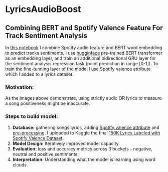 # LyricsAudioBoost 
## Combining BERT and Spotify Valence Feature For Track Sentiment Analysis

In [this notebook](https://github.com/EdenBD/lyrics-sentiment/blob/master/Tracks_Sentiment_Analysis.ipynb) I combine Spotify audio feature and BERT word embedding to predict tracks sentiments. 
I use [hugginface](https://github.com/huggingface/transformers) pre-trained BERT transformer as an embedding layer, and train an additional bidirectional GRU layer for the sentiment analysis regression task (point prediction in range [0-1]). 
To train the fine-tunning layer of the model I use Spotify valence attribute which I added to a lyrics dataset. 

### Motivation:

As the images above demonstrate, using strictly audio OR lyrics to measure a song positiveness might be inaccurate. 

### Steps to build model:

 1. **Database:** gathering songs lyrics, adding [Spotify valence attribute](https://developer.spotify.com/documentation/web-api/reference/tracks/get-several-audio-features/) and [pre-processing](https://github.com/EdenBD/lyrics-sentiment/blob/master/Spotify_Dataset.ipynb). I uploaded to Kaggle the final [150K Lyrics Labeled with Spotify Valence Dataset](https://www.kaggle.com/edenbd/150k-lyrics-labeled-with-spotify-valence). 
 2. **Model Design:** Iteratively improved model capacity. 
 3. **Evaluation:** loss and accuracy metrics across 3 buckets - negative, neutral and positive sentiments. 
 4. **Interpretation:** Understanding what the model is learning using word clouds.
